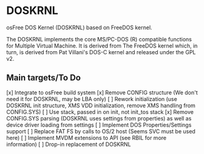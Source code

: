 DOSKRNL
=======

osFree DOS Kernel (DOSKRNL) based on FreeDOS kernel.

The DOSKRNL implements the core MS/PC-DOS (R) compatible functions for Multiple Virtual Machine.
It is derived from The FreeDOS kernel which, in turn, is derived from Pat Villani's DOS-C kernel
and released under the GPL v2.

Main targets/To Do
------------------

 [x] Integrate to osFree build system
 [x] Remove CONFIG structure (We don't need it for DOSKRNL, may be LBA only)
 [ ] Rework initialization (use DOSKRNL init structure, XMS VDD initialization, remove XMS handling from CONFIG.SYS)
 [ ] Use stack, passed in on init, not init_tos stack
 [x] Remove CONFIG.SYS parsing (DOSKRNL uses settings from properties) as well as device driver loading from settings
 [ ] Implement DOS Properties/Settings support
 [ ] Replace FAT FS by calls to OS/2 host (Seems SVC must be used here)
 [ ] Implement MVDM extensions to API (see RBIL for more information)
 [ ] Drop-in replacement of DOSKRNL

